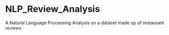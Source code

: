 # NLP_Review_Analysis
A Natural Language Processing Analysis on a dataset made up of restaurant reviews
